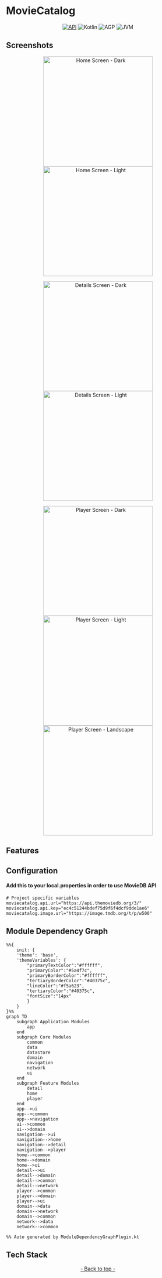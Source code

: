 <a name="readme-top"></a>

# MovieCatalog

<p align="center">
  <a href="https://android-arsenal.com/api?level=24" target="_blank"><img alt="API" src="https://img.shields.io/badge/API-24%2B-orange.svg?style=flat"/></a>
  <a><img alt="Kotlin" src="https://img.shields.io/badge/Kotlin-2.1.0-purple.svg?style=flat"/></a>
  <a><img alt="AGP" src="https://img.shields.io/badge/AGP-8.8.0-yellow.svg?style=flat"/></a>
  <a><img alt="JVM" src="https://img.shields.io/badge/JVM-17-blue.svg?style=flat"/></a>
</p>

## Screenshots

<p align="center">
  <a>
    <img width=300, src="docs/home-screen-dark.webp" alt="Home Screen - Dark">
    <img width=300, src="docs/home-screen-light.webp" alt="Home Screen - Light">
  </a>
</p>

<p align="center">
  <a>
    <img width=300, src="docs/details-screen-dark.webp" alt="Details Screen - Dark">
    <img width=300, src="docs/details-screen-light.webp" alt="Details Screen - Light">
  </a>
</p>


<p align="center">
  <a>
    <img width=300, src="docs/player-screen-dark.webp" alt="Player Screen - Dark">
    <img width=300, src="docs/player-screen-light.webp" alt="Player Screen - Light">
    <img width=300, src="docs/player-screen-landscape.webp" alt="Player Screen - Landscape">
  </a>
</p>

## Features



## Configuration
#### Add this to your local.properties in order to use MovieDB API
```properties
# Project specific variables
moviecatalog.api.url="https://api.themoviedb.org/3/"
moviecatalog.api.key="ec4c51244bdef75d9f6f4dcf9dde1ae6"
moviecatalog.image.url="https://image.tmdb.org/t/p/w500"
```

## Module Dependency Graph

```mermaid
%%{
    init: {
    'theme': 'base',
    'themeVariables': {
        "primaryTextColor":"#ffffff",
        "primaryColor":"#5a4f7c",
        "primaryBorderColor":"#ffffff",
        "tertiaryBorderColor":"#40375c",
        "lineColor":"#f5a623",
        "tertiaryColor":"#40375c",
        "fontSize":"14px"
        }
    }
}%%
graph TD
    subgraph Application Modules
        app
    end
    subgraph Core Modules
        common
        data
        datastore
        domain
        navigation
        network
        ui
    end
    subgraph Feature Modules
        detail
        home
        player
    end
    app-->ui
    app-->common
    app-->navigation
    ui-->common
    ui-->domain
    navigation-->ui
    navigation-->home
    navigation-->detail
    navigation-->player
    home-->common
    home-->domain
    home-->ui
    detail-->ui
    detail-->domain
    detail-->common
    detail-->network
    player-->common
    player-->domain
    player-->ui
    domain-->data
    domain-->network
    domain-->common
    network-->data
    network-->common

%% Auto generated by ModuleDependencyGraphPlugin.kt

```

## Tech Stack



<p align="center"><a href="#readme-top"> - Back to top - </a></p>
